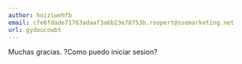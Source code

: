 ```yaml
---
author: hoiziwehfb
email: cfe6fdade71763adaaf3a6b23e78753b.roopert@ssemarketing.net
url: gydoucowbt
---
```


Muchas gracias. ?Como puedo iniciar sesion?
